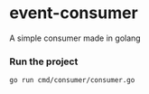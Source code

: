 # event-consumer

<p>A simple consumer made in golang</p>

### Run the project

```sh
go run cmd/consumer/consumer.go
```